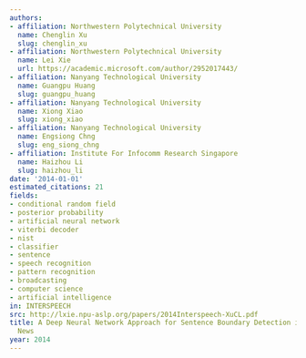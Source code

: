 ```yaml
---
authors:
- affiliation: Northwestern Polytechnical University
  name: Chenglin Xu
  slug: chenglin_xu
- affiliation: Northwestern Polytechnical University
  name: Lei Xie
  url: https://academic.microsoft.com/author/2952017443/
- affiliation: Nanyang Technological University
  name: Guangpu Huang
  slug: guangpu_huang
- affiliation: Nanyang Technological University
  name: Xiong Xiao
  slug: xiong_xiao
- affiliation: Nanyang Technological University
  name: Engsiong Chng
  slug: eng_siong_chng
- affiliation: Institute For Infocomm Research Singapore
  name: Haizhou Li
  slug: haizhou_li
date: '2014-01-01'
estimated_citations: 21
fields:
- conditional random field
- posterior probability
- artificial neural network
- viterbi decoder
- nist
- classifier
- sentence
- speech recognition
- pattern recognition
- broadcasting
- computer science
- artificial intelligence
in: INTERSPEECH
src: http://lxie.npu-aslp.org/papers/2014Interspeech-XuCL.pdf
title: A Deep Neural Network Approach for Sentence Boundary Detection in Broadcast
  News
year: 2014
---
```

